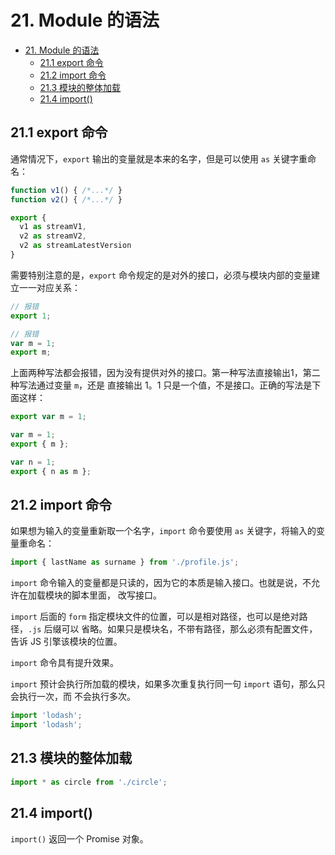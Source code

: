 # 21. Module 的语法

<!-- TOC -->

- [21. Module 的语法](#21-module-的语法)
  - [21.1 export 命令](#211-export-命令)
  - [21.2 import 命令](#212-import-命令)
  - [21.3 模块的整体加载](#213-模块的整体加载)
  - [21.4 import()](#214-import)

<!-- /TOC -->

## 21.1 export 命令

通常情况下，`export` 输出的变量就是本来的名字，但是可以使用 `as` 关键字重命名：    

```js
function v1() { /*...*/ }
function v2() { /*...*/ }

export {
  v1 as streamV1,
  v2 as streamV2,
  v2 as streamLatestVersion
}
```      

需要特别注意的是，`export` 命令规定的是对外的接口，必须与模块内部的变量建立一一对应关系：   

```js
// 报错
export 1;

// 报错
var m = 1;
export m;
```    

上面两种写法都会报错，因为没有提供对外的接口。第一种写法直接输出1，第二种写法通过变量 `m`，还是
直接输出 1。1 只是一个值，不是接口。正确的写法是下面这样：    

```js
export var m = 1;

var m = 1;
export { m };

var n = 1;
export { n as m };
```     

## 21.2 import 命令

如果想为输入的变量重新取一个名字，`import` 命令要使用 `as` 关键字，将输入的变量重命名：   

```js
import { lastName as surname } from './profile.js';
```     

`import` 命令输入的变量都是只读的，因为它的本质是输入接口。也就是说，不允许在加载模块的脚本里面，
改写接口。     

`import` 后面的 `form` 指定模块文件的位置，可以是相对路径，也可以是绝对路径，`.js` 后缀可以
省略。如果只是模块名，不带有路径，那么必须有配置文件，告诉 JS 引擎该模块的位置。    

`import` 命令具有提升效果。   

`import` 预计会执行所加载的模块，如果多次重复执行同一句 `import` 语句，那么只会执行一次，而
不会执行多次。    

```js
import 'lodash';
import 'lodash';
```     

## 21.3 模块的整体加载

```js
import * as circle from './circle';
```    

## 21.4 import()

`import()` 返回一个 Promise 对象。    

